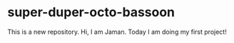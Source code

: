 # super-duper-octo-bassoon
This is a new repository.
Hi, I am Jaman. Today I am doing my first project!
